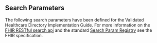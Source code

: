 
## Search Parameters

The following search parameters have been defined for the Validated Healthcare Directory Implementation Guide.  For more information on the [FHIR RESTful search api](http://hl7.org/fhir/STU3/search.html) and the standard [Search Param Registry](http://hl7.org/fhir/STU3/searchparameter-registry.html) see the FHIR specification.

<!-- { 89% include list-simple-searchparameters.xhtml %} -->
